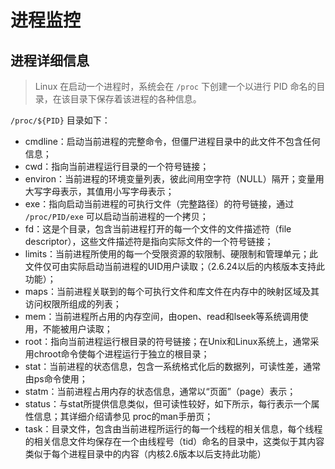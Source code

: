 # 进程监控

## 进程详细信息

> Linux 在启动一个进程时，系统会在 `/proc` 下创建一个以进行 PID 命名的目录，在该目录下保存着该进程的各种信息。

`/proc/${PID}` 目录如下：

- cmdline：启动当前进程的完整命令，但僵尸进程目录中的此文件不包含任何信息；
- cwd：指向当前进程运行目录的一个符号链接；
- environ：当前进程的环境变量列表，彼此间用空字符（NULL）隔开；变量用大写字母表示，其值用小写字母表示；
- exe：指向启动当前进程的可执行文件（完整路径）的符号链接，通过 `/proc/PID/exe` 可以启动当前进程的一个拷贝；
- fd：这是个目录，包含当前进程打开的每一个文件的文件描述符（file descriptor），这些文件描述符是指向实际文件的一个符号链接；
- limits：当前进程所使用的每一个受限资源的软限制、硬限制和管理单元；此文件仅可由实际启动当前进程的UID用户读取；（2.6.24以后的内核版本支持此功能）；
- maps：当前进程关联到的每个可执行文件和库文件在内存中的映射区域及其访问权限所组成的列表；
- mem：当前进程所占用的内存空间，由open、read和lseek等系统调用使用，不能被用户读取；
- root：指向当前进程运行根目录的符号链接；在Unix和Linux系统上，通常采用chroot命令使每个进程运行于独立的根目录；
- stat：当前进程的状态信息，包含一系统格式化后的数据列，可读性差，通常由ps命令使用；
- statm：当前进程占用内存的状态信息，通常以“页面”（page）表示；
- status：与stat所提供信息类似，但可读性较好，如下所示，每行表示一个属性信息；其详细介绍请参见 proc的man手册页；
- task：目录文件，包含由当前进程所运行的每一个线程的相关信息，每个线程的相关信息文件均保存在一个由线程号（tid）命名的目录中，这类似于其内容类似于每个进程目录中的内容（内核2.6版本以后支持此功能）